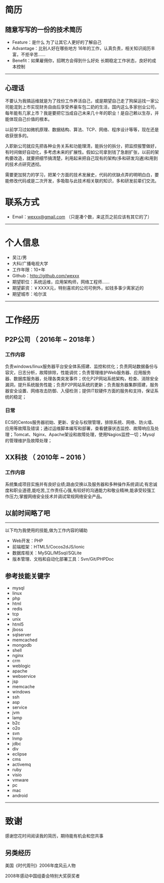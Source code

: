 # 简历
## 随意写写的一份的技术简历

 - Feature：是什么
            为了让其它人更好的了解自己
 - Advantage：比别人好在哪些地方
               16年的工作，认真负责，相关知识阅历丰富，不拒辛苦……
 - Benefit：如果雇佣你，招聘方会得到什么好处 
                 长期稳定工作状态，良好的成本控制
                 
---

## 心理话 

不要认为我搞运维就是为了找份工作养活自己，或是期望自己走了狗屎运找一家公司能混到上市实现财务自由后享受养豪车包二奶的生活，国内这么多家创业公司，每年能有几家上市？我是要把它当成自己未来几十年的职业！是自己赖以生存，并能体现自己价值的根本。

以前学习过如微机原理、数据结构、算法、TCP、网络、程序设计等等，现在还是收获很多的。
    
入职新公司就应先把各种业务关系和功能理清，能拆分的拆分，把监控报警做好，有时间做好自动化，多考虑未来的扩展性。假如公司拿到钱了急剧扩张，以前的架构要改造，就要把细节搞清楚，利用起来把自己现有的架构(多和研发沟通)和用到的技术点研究透彻。

需要更加努力的学习，把某个方面的技术发展史，代码的优缺点弄的明明白白，要能修改代码或是二次开发，多吸取与此技术相关联的知识，多和研发前辈们交流。


# 联系方式

- Email：wexxx@gmail.com （只是凑个数，来这页之前应该有其它的了）

---

# 个人信息

 - 吴江/男
 - 大科/广播电视大学
 - 工作年限：10+年
  - Github：http://github.com/wexxx 
 - 期望职位：系统运维，应用架构师，网络工程师……
 - 期望薪资：￥XXXX元，特别喜欢的公司可例外，如钱多事少离家近的
 - 期望城市：哈尔滨

---

# 工作经历

## P2P公司 （ 2016年 ~ 2018年 ）

### 工作内容 
负责windows/linux服务器平台安全体系搭建、监控和优化；负责网站数据备份与容灾，日志分析，故障排除，性能调优；负责管理维护Web服务器、应用服务器、数据库服务器，处理各类突发事件；优化P2P网站系统架构，检查、消除安全漏洞，提升系统服务性能；负责P2P网站系统的更新；负责服务器集群搭建，服务器安全设置、网络攻击防御、入侵检测；提供IT软硬件方面的服务和支持，保证系统的稳定；


### 日常
ECS的Centos服务器初始、更新、安全与权限管理，排除系统、网络、防火墙、应用等故障及错误；通过运维脚本编写和部署，查看健康状态监控、故障响应及处理；Tomcat、Nginx、Apache架设和故障处理，使用Nagios监控一切；Mysql的管理维护及故障处理；

 
## XX科技 （ 2010年 ~ 2016 ）

### 工作内容 
系统集成项目实施并有良好业绩;路由交换以及服务器和多种操作系统调试;有忠诚度和职业道德,能吃苦,工作责任心强,有较好的沟通能力和敬业精神,能承受较强工作压力;掌握网络安全技术并调试常规网络安全产品。


## 以前时间略了吧

---

以下均为我使用的技能,做为工作内容的辅助

- Web开发：PHP
- 前端框架：HTML5/Cocos2dJS/ionic
- 数据库相关：MySQL/MSsql/SQLite
- 版本管理、文档和自动化部署工具：Svn/Git/PHPDoc

## 参考技能关键字

- mysql
- linux
- php
- html
- redis
- tcp
- unix
- html5
- jboss
- sqlserver
- memcached
- mongodb
- shell
- nginx
- crm
- weblogic
- apache
- webservice
- jsp
- memcache
- windows
- ssh
- asp
- service
- jvm
- lamp
- b2c
- o2o
- svn
- lnmp
- jdbc
- div
- eclipse
- cms
- activemq
- ruby
- visio
- vmware
- pc
- mac
- android

---

# 致谢
感谢您花时间阅读我的简历，期待能有机会和您共事
## 另类经历
美国《时代周刊》2006年度风云人物

2008年感动中国组委会特别大奖获奖者
